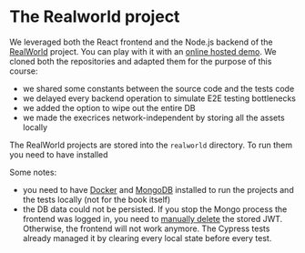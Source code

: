 # The Realworld project

We leveraged both the React frontend and the Node.js backend of the [RealWorld](http://realworld.io) project. You can play with it with an [online hosted demo](https://react-redux.realworld.io). We cloned both the repositories and adapted them for the purpose of this course:

- we shared some constants between the source code and the tests code
- we delayed every backend operation to simulate E2E testing bottlenecks
- we added the option to wipe out the entire DB
- we made the execrices network-independent by storing all the assets locally

The RealWorld projects are stored into the `realworld` directory. To run them you need to have installed

Some notes:

- you need to have [Docker](https://docs.docker.com/install/) and [MongoDB](https://docs.mongodb.com/manual/installation/#tutorials) installed to run the projects and the tests locally (not for the book itself)
- the DB data could not be persisted. If you stop the Mongo process the frontend was logged in, you need to [manually delete](https://developers.google.com/web/tools/chrome-devtools/storage/localstorage) the stored JWT. Otherwise, the frontend will not work anymore. The Cypress tests already managed it by clearing every local state before every test.
